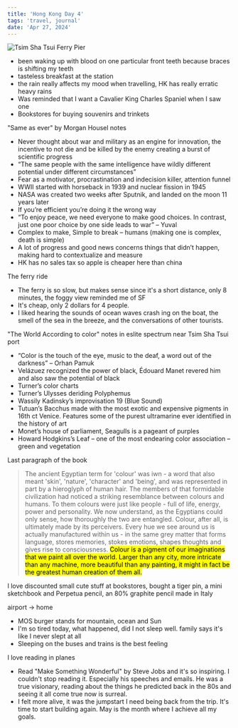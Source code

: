 ```yaml
---
title: 'Hong Kong Day 4'
tags: 'travel, journal'
date: 'Apr 27, 2024'
---
```


![Tsim Sha Tsui Ferry Pier](/images/hkday4.jpg)

- been waking up with blood on one particular front teeth because braces is shifting my teeth
- tasteless breakfast at the station
- the rain really affects my mood when travelling, HK has really erratic heavy rains
- Was reminded that I want a Cavalier King Charles Spaniel when I saw one
- Bookstores for buying souvenirs and trinkets

"Same as ever" by Morgan Housel notes

- Never thought about war and military as an engine for innovation, the incentive to not die and be killed by the enemy creating a burst of scientific progress
- “The same people with the same intelligence have wildly different potential under different circumstances”
- Fear as a motivator, procrastination and indecision killer, attention funnel
- WWII started with horseback in 1939 and nuclear fission in 1945
- NASA was created two weeks after Sputnik, and landed on the moon 11 years later
- If you’re efficient you’re doing it the wrong way
- “To enjoy peace, we need everyone to make good choices. In contrast, just one poor choice by one side leads to war” – Yuval
- Complex to make, Simple to break – humans (making one is complex, death is simple)
- A lot of progress and good news concerns things that didn’t happen, making hard to contextualize and measure
- HK has no sales tax so apple is cheaper here than china

The ferry ride

- The ferry is so slow, but makes sense since it's a short distance, only 8 minutes, the foggy view reminded me of SF
- It's cheap, only 2 dollars for 4 people.
- I liked hearing the sounds of ocean waves crash ing on the boat, the smell of the sea in the breeze, and the conversations of other tourists.

"The World According to color" notes in eslite spectrum near Tsim Sha Tsui port

- “Color is the touch of the eye, music to the deaf, a word out of the darkness” – Orhan Pamuk
- Velázuez recognized the power of black, Édouard Manet revered him and also saw the potential of black
- Turner’s color charts
- Turner’s Ulysses deriding Polyphemus
- Wassily Kadinsky’s improvisation 19 (Blue Sound)
- Tutuan’s Bacchus made with the most exotic and expensive pigments in 16th ct Venice. Features some of the purest ultramarine ever identified in the history of art
- Monet’s house of parliament, Seagulls is a pageant of purples
- Howard Hodgkins’s Leaf – one of the most endearing color association – green and vegetation

Last paragraph of the book

> The ancient Egyptian term for 'colour' was iwn - a word that also meant 'skin', 'nature', 'character' and 'being', and was represented in part by a hieroglyph of human hair. The members of that formidable civilization had noticed a striking resemblance between colours and humans. To them colours were just like people - full of life, energy, power and personality. We now understand, as the Egyptians could only sense, how thoroughly the two are entangled. Colour, after all, is ultimately made by its perceivers. Every hue we see around us is actually manufactured within us - in the same grey matter that forms language, stores memories, stokes emotions, shapes thoughts and gives rise to consciousness. <mark>Colour is a pigment of our imaginations that we paint all over the world. Larger than any city, more intricate than any machine, more beautiful than any painting, it might in fact be the greatest human creation of them all.</mark>

I love discounted small cute stuff at bookstores, bought a tiger pin, a mini sketchbook and Perpetua pencil, an 80% graphite pencil made in Italy

airport -> home

- MOS burger stands for mountain, ocean and Sun
- I'm so tired today, what happened, did I not sleep well. family says it's like I never slept at all
- Sleeping on the buses and trains is the best feeling

I love reading in planes

- Read "Make Something Wonderful" by Steve Jobs and it's so inspiring. I couldn't stop reading it. Especially his speeches and emails. He was a true visionary, reading about the things he predicted back in the 80s and seeing it all come true now is surreal.
- I felt more alive, it was the jumpstart I need being back from the trip. It's time to start building again. May is the month where I achieve all my goals.
